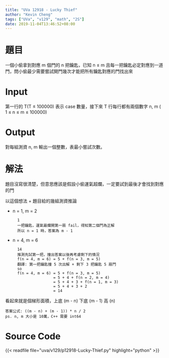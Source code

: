 ```yaml
---
title: "UVa 12918 - Lucky Thief"
author: "Kevin Cheng"
tags: ["UVa", "v129", "math", "2S"]
date: 2019-11-04T13:46:52+08:00
---
```


# 題目

一個小偷拿到對應 m 個門的 n 把鑰匙，已知 n &leq; m 且每一把鑰匙必定對應到一道門，問小偷最少需要嘗試開門幾次才能把所有鑰匙對應的門找出來

<!--more-->

# Input
第一行的 T(T &leq; 100000) 表示 case 數量，接下來 T 行每行都有兩個數字 n, m ( 1 &leq; n &leq; m &leq; 100000)

# Output
對每組測資 n, m 輸出一個整數，表最小嘗試次數。

# 解法
題目沒寫很清楚，但意思應該是假設小偷運氣超爛，一定要試到最後才會找到對應的門


以這個想法 + 題目給的幾組測資推論

* n = 1, m = 2

		1
		一把鑰匙，運氣最爛開第一扇 fail，得知第二個門為正解
		所以 n = 1 時，答案為 m - 1

* n = 4, m = 6

		14
		推測先試第一把，撞出答案以後再考慮剩下的情況
		f(n = 4, m = 6) = 5 + f(n = 3, m = 5)
		翻譯: 第一把鑰匙撞 5 次出解 + 剩下 3 把鑰匙 5 扇門
		so
		f(n = 4, m = 6) = 5 + f(n = 3, m = 5)
						= 5 + 4 + f(n = 2, m = 4)
						= 5 + 4 + 3 + f(n = 1, m = 3)
						= 5 + 4 + 3 + 2
						= 14

看起來就是個梯形面積，上底 (m - n) 下底 (m - 1) 高 (n)

	答案公式: ((m - n) + (m - 1)) * n / 2
	ps. n, m 大小是 10萬，C++ 需要 int64

# Source Code
{{< readfile file="uva/v129/p12918-Lucky-Thief.py" highlight="python" >}}

